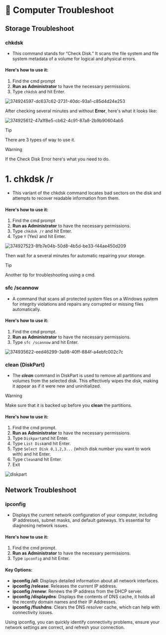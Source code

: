 # 🔧 **Computer Troubleshoot**

## **Storage Troubleshoot**
### chkdsk
- This command stands for “Check Disk.” It scans the file system and file system metadata of a volume for logical and physical errors. 

#### Here's how to use it:
1. Find the cmd prompt
2. **Run as Administrator** to have the necessary permissions.
3. Type ```chkdsk``` and hit Enter.

![374924597-dc637c62-2731-40dc-93a1-c85d4d24e253](https://github.com/user-attachments/assets/60691a44-6a6d-464f-9182-ba10ea4bfc6e)

After checking several minutes and without **Error**, here's what it looks like:

![374925612-47a1f8e5-cb62-4c91-87a8-2b9b90604ab5](https://github.com/user-attachments/assets/81e9c92b-9165-4855-892f-79a31c8d5459)

> [!TIP]
> There are 3 types of way to use it.

> [!WARNING]
> If the Check Disk Error here's what you need to do.

# 1. **chkdsk /r**
- This variant of the chkdsk command locates bad sectors on the disk and attempts to recover readable information from them.

#### Here's how to use it:
1. Find the cmd prompt
2. **Run as Administrator** to have the necessary permissions.
3. Type ```chkdsk /r``` and hit Enter.
4. Type ```Y``` (Yes) and hit Enter.

![374927523-8fb7e04b-50d8-4b5d-be33-f44ae450d209](https://github.com/user-attachments/assets/111b644c-b8b9-429f-b859-f518b806745a)

Then wait for a several minutes for automatic repairing your storage.

> [!TIP]
> Another tip for troubleshooting using a cmd.

### **sfc /scannow**
- A command that scans all protected system files on a Windows system for integrity violations and repairs any corrupted or missing files automatically.

#### Here's how to use it:
1. Find the cmd prompt.
2. **Run as Administrator** to have the necessary permissions.
3. Type ```sfc /scannow``` and hit Enter.

![374935622-eed46299-3a98-40ff-884f-a4ebfc002c7c](https://github.com/user-attachments/assets/27ff3372-c616-45d8-b119-cc9aa32a54f8)

### **clean (DiskPart)**
- The _**clean**_ command in DiskPart is used to remove all partitions and volumes from the selected disk. This effectively wipes the disk, making it appear as if it were new and uninitialized.

> [!WARNING]
> Make sure that it is backed up before you **clean** the partitions.
  
#### Here's how to use it:
1. Find the cmd prompt.
2. **Run as Administrator** to have the necessary permissions.
3. Type ```Diskpart```and hit Enter.
4. Type ```List Disk```and hit Enter.
5. Type ```Select Disk 0,1,2,3...``` (which disk number you want to work with) and hit Enter.
6. Type ```Clean```and hit Enter.
7. Exit

![diskpart](https://github.com/user-attachments/assets/85bb08af-a463-4e70-89ea-5fdc8d17f8f2)

## **Network Troubleshoot**

### **ipconfig**
- Displays the current network configuration of your computer, including IP addresses, subnet masks, and default gateways. It’s essential for diagnosing network issues.

#### Here's how to use it:
1. Find the cmd prompt.
2. **Run as Administrator** to have the necessary permissions.
3. Type ```ipconfig``` and hit Enter.

#### **Key Options:**
- **ipconfig /all**: Displays detailed information about all network interfaces.
- **ipconfig /release**: Releases the current IP address.
- **ipconfig /renew**: Renews the IP address from the DHCP server.
- **ipconfig /displaydns**: Displays the contents of DNS cache, it holds all the recently domain names and their IP Addresses.
- **ipconfig /flushdns**: Clears the DNS resolver cache, which can help with connectivity issues.


Using ipconfig, you can quickly identify connectivity problems, ensure your network settings are correct, and refresh your connection.
